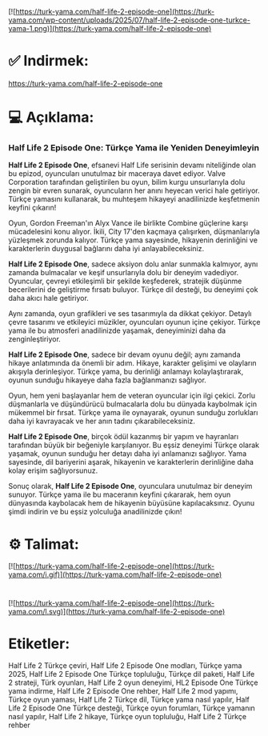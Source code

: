 [![https://turk-yama.com/half-life-2-episode-one](https://turk-yama.com/wp-content/uploads/2025/07/half-life-2-episode-one-turkce-yama-1.png)](https://turk-yama.com/half-life-2-episode-one)
# ✅ Indirmek:
https://turk-yama.com/half-life-2-episode-one
# 💻 Açıklama:
### Half Life 2 Episode One: Türkçe Yama ile Yeniden Deneyimleyin

**Half Life 2 Episode One**, efsanevi Half Life serisinin devamı niteliğinde olan bu epizod, oyuncuları unutulmaz bir maceraya davet ediyor. Valve Corporation tarafından geliştirilen bu oyun, bilim kurgu unsurlarıyla dolu zengin bir evren sunarak, oyuncuların her anını heyecan verici hale getiriyor. Türkçe yamasını kullanarak, bu muhteşem hikayeyi anadilinizde keşfetmenin keyfini çıkarın!

Oyun, Gordon Freeman'ın Alyx Vance ile birlikte Combine güçlerine karşı mücadelesini konu alıyor. İkili, City 17'den kaçmaya çalışırken, düşmanlarıyla yüzleşmek zorunda kalıyor. Türkçe yama sayesinde, hikayenin derinliğini ve karakterlerin duygusal bağlarını daha iyi anlayabileceksiniz.

**Half Life 2 Episode One**, sadece aksiyon dolu anlar sunmakla kalmıyor, aynı zamanda bulmacalar ve keşif unsurlarıyla dolu bir deneyim vadediyor. Oyuncular, çevreyi etkileşimli bir şekilde keşfederek, stratejik düşünme becerilerini de geliştirme fırsatı buluyor. Türkçe dil desteği, bu deneyimi çok daha akıcı hale getiriyor.

Aynı zamanda, oyun grafikleri ve ses tasarımıyla da dikkat çekiyor. Detaylı çevre tasarımı ve etkileyici müzikler, oyuncuları oyunun içine çekiyor. Türkçe yama ile bu atmosferi anadilinizde yaşamak, deneyiminizi daha da zenginleştiriyor. 

**Half Life 2 Episode One**, sadece bir devam oyunu değil; aynı zamanda hikaye anlatımında da önemli bir adım. Hikaye, karakter gelişimi ve olayların akışıyla derinleşiyor. Türkçe yama, bu derinliği anlamayı kolaylaştırarak, oyunun sunduğu hikayeye daha fazla bağlanmanızı sağlıyor.

Oyun, hem yeni başlayanlar hem de veteran oyuncular için ilgi çekici. Zorlu düşmanlarla ve düşündürücü bulmacalarla dolu bu dünyada kaybolmak için mükemmel bir fırsat. Türkçe yama ile oynayarak, oyunun sunduğu zorlukları daha iyi kavrayacak ve her anın tadını çıkarabileceksiniz.

**Half Life 2 Episode One**, birçok ödül kazanmış bir yapım ve hayranları tarafından büyük bir beğeniyle karşılanıyor. Bu eşsiz deneyimi Türkçe olarak yaşamak, oyunun sunduğu her detayı daha iyi anlamanızı sağlıyor. Yama sayesinde, dil bariyerini aşarak, hikayenin ve karakterlerin derinliğine daha kolay erişim sağlıyorsunuz.

Sonuç olarak, **Half Life 2 Episode One**, oyunculara unutulmaz bir deneyim sunuyor. Türkçe yama ile bu maceranın keyfini çıkararak, hem oyun dünyasında kaybolacak hem de hikayenin büyüsüne kapılacaksınız. Oyunu şimdi indirin ve bu eşsiz yolculuğa anadilinizde çıkın!
# ⚙️ Talimat:
[![https://turk-yama.com/half-life-2-episode-one](https://turk-yama.com/i.gif)](https://turk-yama.com/half-life-2-episode-one)
#
[![https://turk-yama.com/half-life-2-episode-one](https://turk-yama.com/l.svg)](https://turk-yama.com/half-life-2-episode-one)
# Etiketler:
Half Life 2 Türkçe çeviri, Half Life 2 Episode One modları, Türkçe yama 2025, Half Life 2 Episode One Türkçe topluluğu, Türkçe dil paketi, Half Life 2 strateji, Türk oyunları, Half Life 2 oyun deneyimi, HL2 Episode One Türkçe yama indirme, Half Life 2 Episode One rehber, Half Life 2 mod yapımı, Türkçe oyun yaması, Half Life 2 Türkçe dil, Türkçe yama nasıl yapılır, Half Life 2 Episode One Türkçe desteği, Türkçe oyun forumları, Türkçe yamanın nasıl yapılır, Half Life 2 hikaye, Türkçe oyun topluluğu, Half Life 2 Türkçe rehber


